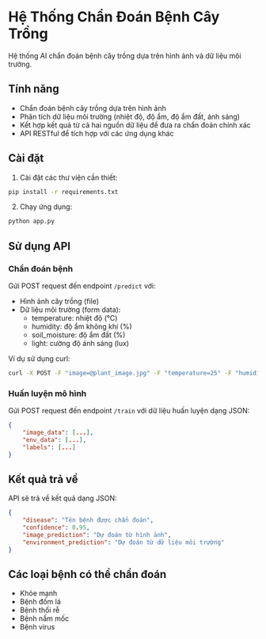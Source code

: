 # Hệ Thống Chẩn Đoán Bệnh Cây Trồng

Hệ thống AI chẩn đoán bệnh cây trồng dựa trên hình ảnh và dữ liệu môi trường.

## Tính năng

- Chẩn đoán bệnh cây trồng dựa trên hình ảnh
- Phân tích dữ liệu môi trường (nhiệt độ, độ ẩm, độ ẩm đất, ánh sáng)
- Kết hợp kết quả từ cả hai nguồn dữ liệu để đưa ra chẩn đoán chính xác
- API RESTful để tích hợp với các ứng dụng khác

## Cài đặt

1. Cài đặt các thư viện cần thiết:
```bash
pip install -r requirements.txt
```

2. Chạy ứng dụng:
```bash
python app.py
```

## Sử dụng API

### Chẩn đoán bệnh

Gửi POST request đến endpoint `/predict` với:
- Hình ảnh cây trồng (file)
- Dữ liệu môi trường (form data):
  - temperature: nhiệt độ (°C)
  - humidity: độ ẩm không khí (%)
  - soil_moisture: độ ẩm đất (%)
  - light: cường độ ánh sáng (lux)

Ví dụ sử dụng curl:
```bash
curl -X POST -F "image=@plant_image.jpg" -F "temperature=25" -F "humidity=60" -F "soil_moisture=70" -F "light=1000" http://localhost:5000/predict
```

### Huấn luyện mô hình

Gửi POST request đến endpoint `/train` với dữ liệu huấn luyện dạng JSON:
```json
{
    "image_data": [...],
    "env_data": [...],
    "labels": [...]
}
```

## Kết quả trả về

API sẽ trả về kết quả dạng JSON:
```json
{
    "disease": "Tên bệnh được chẩn đoán",
    "confidence": 0.95,
    "image_prediction": "Dự đoán từ hình ảnh",
    "environment_prediction": "Dự đoán từ dữ liệu môi trường"
}
```

## Các loại bệnh có thể chẩn đoán

- Khỏe mạnh
- Bệnh đốm lá
- Bệnh thối rễ
- Bệnh nấm mốc
- Bệnh virus 